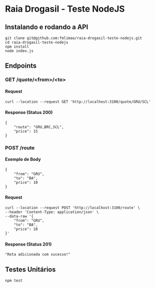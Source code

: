 # Raia Drogasil - Teste NodeJS

## Instalando e rodando a API

    git clone git@github.com:fmlimao/raia-drogasil-teste-nodejs.git
    cd raia-drogasil-teste-nodejs
    npm install
    node index.js

## Endpoints

### GET /quote/\<from>/\<to>

#### Request

    curl --location --request GET 'http://localhost:3100/quote/GRU/SCL'

#### Response (Status 200)

    {
        "route": "GRU,BRC,SCL",
        "price": 15
    }

### POST /route

#### Exemplo de Body

    {
        "from": "GRU",
        "to": "BA",
        "price": 10
    }

#### Request

    curl --location --request POST 'http://localhost:3100/route' \
    --header 'Content-Type: application/json' \
    --data-raw '{
        "from": "GRU",
        "to": "BA",
        "price": 10
    }'

#### Response (Status 201)

    "Rota adicionada com sucesso!"

## Testes Unitários

    npm test